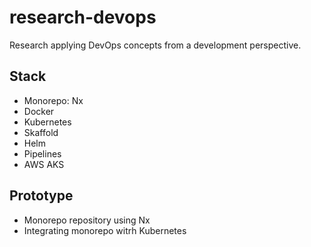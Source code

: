 # research-devops

Research applying DevOps concepts from a development perspective.

## Stack

- Monorepo: Nx
- Docker
- Kubernetes
- Skaffold
- Helm
- Pipelines
- AWS AKS

## Prototype

- Monorepo repository using Nx
- Integrating monorepo witrh Kubernetes
